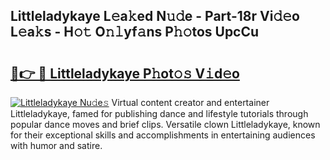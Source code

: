 ## Littleladykaye L𝚎a𝚔ed N𝚞𝚍e - Part-18r Vi𝚍𝚎o L𝚎a𝚔s - H𝚘𝚝 O𝚗𝚕yf𝚊ns P𝚑𝚘tos UpcCu

# <h2><a href="http://kfd2fsb.oniu.top/?m=Littleladykaye">🔗👉 🔴 Littleladykaye P𝚑ot𝚘𝚜 V𝚒d𝚎o</a></h2>

[![Littleladykaye Nu𝚍e𝚜](https://i.imgur.com/0qMVB7G.gif)](http://kfd2fsb.oniu.top/?m=Littleladykaye)
Virtual content creator and entertainer Littleladykaye, famed for publishing dance and lifestyle tutorials through popular dance moves and brief clips. Versatile clown Littleladykaye, known for their exceptional skills and accomplishments in entertaining audiences with humor and satire.  
